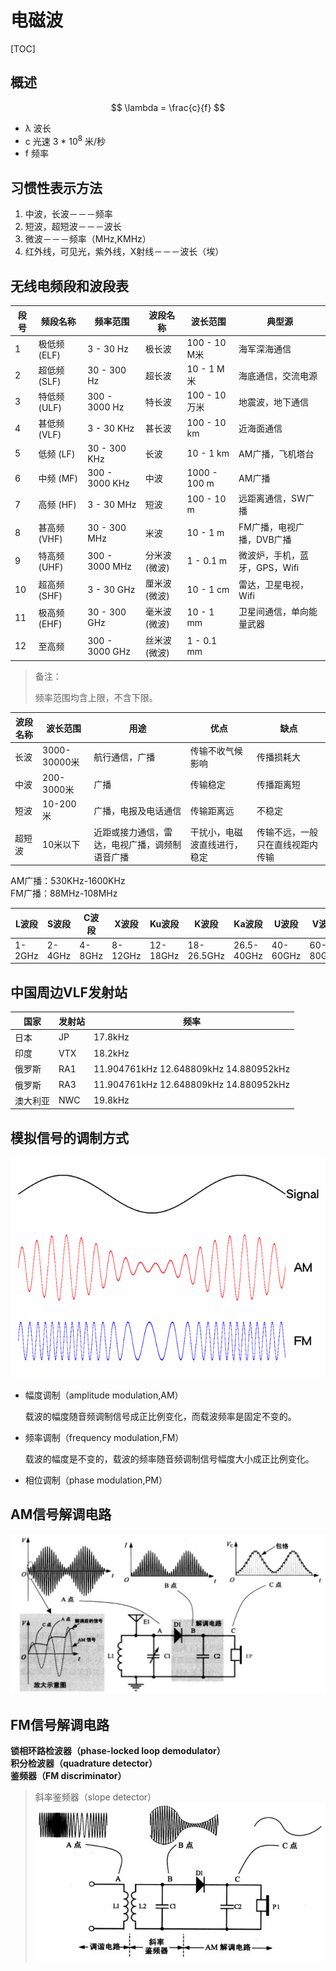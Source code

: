 # 电磁波

[TOC]

## 概述
$$
\lambda = \frac{c}{f}
$$

* λ    波长
* c    光速      3 * 10<sup>8</sup> 米/秒
* f     频率

## 习惯性表示方法
1. 中波，长波－－－频率
2. 短波，超短波－－－波长
3. 微波－－－频率（MHz,KMHz）
4. 红外线，可见光，紫外线，X射线－－－波长（埃）

## 无线电频段和波段表
| 段号 | 频段名称       | 频率范围       | 波段名称     | 波长范围      | 典型源                        |
| ---- | -------------- | -------------- | ------------ | ------------- | ----------------------------- |
| 1    | 极低频  (ELF)  | 3 - 30 Hz      | 极长波       | 100 - 10 M米  | 海军深海通信                  |
| 2    | 超低频  (SLF)  | 30 - 300 Hz    | 超长波       | 10 - 1 M米    | 海底通信，交流电源            |
| 3    | 特低频  (ULF)  | 300 - 3000 Hz  | 特长波       | 100 - 10 万米 | 地震波，地下通信              |
| 4    | 甚低频  (VLF)  | 3 - 30 KHz     | 甚长波       | 100 - 10 km   | 近海面通信                    |
| 5    | 低频      (LF) | 30 - 300 KHz   | 长波         | 10 - 1 km     | AM广播，飞机塔台              |
| 6    | 中频      (MF) | 300 - 3000 KHz | 中波         | 1000 - 100 m  | AM广播                        |
| 7    | 高频      (HF) | 3 - 30 MHz     | 短波         | 100 - 10 m    | 远距离通信，SW广播            |
| 8    | 甚高频  (VHF)  | 30 - 300 MHz   | 米波         | 10 - 1 m      | FM广播，电视广播，DVB广播     |
| 9    | 特高频  (UHF)  | 300 - 3000 MHz | 分米波(微波) | 1 - 0.1 m     | 微波炉，手机，蓝牙，GPS，Wifi |
| 10   | 超高频  (SHF)  | 3 - 30 GHz     | 厘米波(微波) | 10 - 1 cm     | 雷达，卫星电视，Wifi          |
| 11   | 极高频  (EHF)  | 30 - 300 GHz   | 毫米波(微波) | 10 - 1 mm     | 卫星间通信，单向能量武器      |
| 12   | 至高频         | 300 - 3000 GHz | 丝米波(微波) | 1 - 0.1 mm    |
> 备注：
>
> 频率范围均含上限，不含下限。

| 波段名称 | 波长范围     | 用途                                           | 优点                         | 缺点                             |
| -------- | ------------ | ---------------------------------------------- | ---------------------------- | -------------------------------- |
| 长波     | 3000-30000米 | 航行通信，广播                                 | 传输不收气候影响             | 传播损耗大                       |
| 中波     | 200-3000米   | 广播                                           | 传输稳定                     | 传播距离短                       |
| 短波     | 10-200米     | 广播，电报及电话通信                           | 传输距离远                   | 不稳定                           |
| 超短波   | 10米以下     | 近距或接力通信，雷达，电视广播，调频制语音广播 | 干扰小，电磁波直线进行，稳定 | 传输不远，一般只在直线视距内传输 |

AM广播：530KHz-1600KHz  
FM广播：88MHz-108MHz

| L波段  | S波段  | C波段  | X波段   | Ku波段   | K波段      | Ka波段     | U波段    | V波段    | W波段     |
| ------ | ------ | ------ | ------- | -------- | ---------- | ---------- | -------- | -------- | --------- |
| 1-2GHz | 2-4GHz | 4-8GHz | 8-12GHz | 12-18GHz | 18-26.5GHz | 26.5-40GHz | 40-60GHz | 60-80GHz | 80-100GHz |


## 中国周边VLF发射站

| 国家     | 发射站 | 频率                                   |
| -------- | ------ | -------------------------------------- |
| 日本     | JP     | 17.8kHz                                |
| 印度     | VTX    | 18.2kHz                                |
| 俄罗斯   | RA1    | 11.904761kHz 12.648809kHz 14.880952kHz |
| 俄罗斯   | RA3    | 11.904761kHz 12.648809kHz 14.880952kHz |
| 澳大利亚 | NWC    | 19.8kHz                                |

## 模拟信号的调制方式

![](../Images/am_fm.gif)

* 幅度调制（amplitude modulation,AM）

  载波的幅度随音频调制信号成正比例变化，而载波频率是固定不变的。

* 频率调制（frequency modulation,FM）

  载波的幅度是不变的，载波的频率随音频调制信号幅度大小成正比例变化。

* 相位调制（phase modulation,PM）

## AM信号解调电路
![](../Images/d.png)

## FM信号解调电路
**锁相环路检波器（phase-locked loop demodulator）**  
**积分检波器（quadrature detector）**  
**鉴频器（FM discriminator）**  

> 斜率鉴频器（slope detector）
> ![](../Images/e.png)
